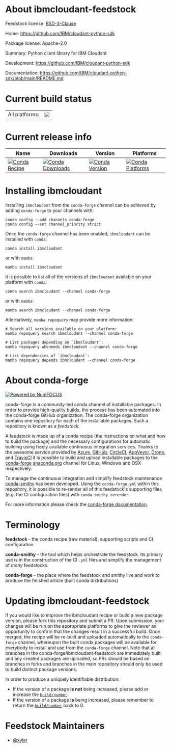 About ibmcloudant-feedstock
===========================

Feedstock license: [BSD-3-Clause](https://github.com/conda-forge/ibmcloudant-feedstock/blob/main/LICENSE.txt)

Home: https://github.com/IBM/cloudant-python-sdk

Package license: Apache-2.0

Summary: Python client library for IBM Cloudant

Development: https://github.com/IBM/cloudant-python-sdk

Documentation: https://github.com/IBM/cloudant-python-sdk/blob/main/README.md

Current build status
====================


<table><tr><td>All platforms:</td>
    <td>
      <a href="https://dev.azure.com/conda-forge/feedstock-builds/_build/latest?definitionId=23467&branchName=main">
        <img src="https://dev.azure.com/conda-forge/feedstock-builds/_apis/build/status/ibmcloudant-feedstock?branchName=main">
      </a>
    </td>
  </tr>
</table>

Current release info
====================

| Name | Downloads | Version | Platforms |
| --- | --- | --- | --- |
| [![Conda Recipe](https://img.shields.io/badge/recipe-ibmcloudant-green.svg)](https://anaconda.org/conda-forge/ibmcloudant) | [![Conda Downloads](https://img.shields.io/conda/dn/conda-forge/ibmcloudant.svg)](https://anaconda.org/conda-forge/ibmcloudant) | [![Conda Version](https://img.shields.io/conda/vn/conda-forge/ibmcloudant.svg)](https://anaconda.org/conda-forge/ibmcloudant) | [![Conda Platforms](https://img.shields.io/conda/pn/conda-forge/ibmcloudant.svg)](https://anaconda.org/conda-forge/ibmcloudant) |

Installing ibmcloudant
======================

Installing `ibmcloudant` from the `conda-forge` channel can be achieved by adding `conda-forge` to your channels with:

```
conda config --add channels conda-forge
conda config --set channel_priority strict
```

Once the `conda-forge` channel has been enabled, `ibmcloudant` can be installed with `conda`:

```
conda install ibmcloudant
```

or with `mamba`:

```
mamba install ibmcloudant
```

It is possible to list all of the versions of `ibmcloudant` available on your platform with `conda`:

```
conda search ibmcloudant --channel conda-forge
```

or with `mamba`:

```
mamba search ibmcloudant --channel conda-forge
```

Alternatively, `mamba repoquery` may provide more information:

```
# Search all versions available on your platform:
mamba repoquery search ibmcloudant --channel conda-forge

# List packages depending on `ibmcloudant`:
mamba repoquery whoneeds ibmcloudant --channel conda-forge

# List dependencies of `ibmcloudant`:
mamba repoquery depends ibmcloudant --channel conda-forge
```


About conda-forge
=================

[![Powered by
NumFOCUS](https://img.shields.io/badge/powered%20by-NumFOCUS-orange.svg?style=flat&colorA=E1523D&colorB=007D8A)](https://numfocus.org)

conda-forge is a community-led conda channel of installable packages.
In order to provide high-quality builds, the process has been automated into the
conda-forge GitHub organization. The conda-forge organization contains one repository
for each of the installable packages. Such a repository is known as a *feedstock*.

A feedstock is made up of a conda recipe (the instructions on what and how to build
the package) and the necessary configurations for automatic building using freely
available continuous integration services. Thanks to the awesome service provided by
[Azure](https://azure.microsoft.com/en-us/services/devops/), [GitHub](https://github.com/),
[CircleCI](https://circleci.com/), [AppVeyor](https://www.appveyor.com/),
[Drone](https://cloud.drone.io/welcome), and [TravisCI](https://travis-ci.com/)
it is possible to build and upload installable packages to the
[conda-forge](https://anaconda.org/conda-forge) [anaconda.org](https://anaconda.org/)
channel for Linux, Windows and OSX respectively.

To manage the continuous integration and simplify feedstock maintenance
[conda-smithy](https://github.com/conda-forge/conda-smithy) has been developed.
Using the ``conda-forge.yml`` within this repository, it is possible to re-render all of
this feedstock's supporting files (e.g. the CI configuration files) with ``conda smithy rerender``.

For more information please check the [conda-forge documentation](https://conda-forge.org/docs/).

Terminology
===========

**feedstock** - the conda recipe (raw material), supporting scripts and CI configuration.

**conda-smithy** - the tool which helps orchestrate the feedstock.
                   Its primary use is in the construction of the CI ``.yml`` files
                   and simplify the management of *many* feedstocks.

**conda-forge** - the place where the feedstock and smithy live and work to
                  produce the finished article (built conda distributions)


Updating ibmcloudant-feedstock
==============================

If you would like to improve the ibmcloudant recipe or build a new
package version, please fork this repository and submit a PR. Upon submission,
your changes will be run on the appropriate platforms to give the reviewer an
opportunity to confirm that the changes result in a successful build. Once
merged, the recipe will be re-built and uploaded automatically to the
`conda-forge` channel, whereupon the built conda packages will be available for
everybody to install and use from the `conda-forge` channel.
Note that all branches in the conda-forge/ibmcloudant-feedstock are
immediately built and any created packages are uploaded, so PRs should be based
on branches in forks and branches in the main repository should only be used to
build distinct package versions.

In order to produce a uniquely identifiable distribution:
 * If the version of a package **is not** being increased, please add or increase
   the [``build/number``](https://docs.conda.io/projects/conda-build/en/latest/resources/define-metadata.html#build-number-and-string).
 * If the version of a package **is** being increased, please remember to return
   the [``build/number``](https://docs.conda.io/projects/conda-build/en/latest/resources/define-metadata.html#build-number-and-string)
   back to 0.

Feedstock Maintainers
=====================

* [@xylar](https://github.com/xylar/)

